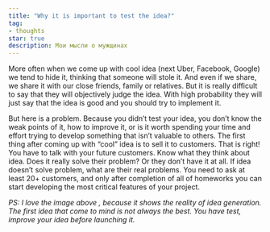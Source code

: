 ```yaml
---
title: "Why it is important to test the idea?"
tag:
- thoughts
star: true
description: Мои мысли о мужщинах
---
```

More often when we come up with cool idea (next Uber, Facebook, Google) we tend to hide it, thinking that someone will stole it. And even if we share, we share it with our close friends, family or relatives. But it is really difficult to say that they will objectively judge the idea. With high probability they will just say that the idea is good and you should try to implement it.

But here is a problem. Because you didn’t test your idea, you don’t know the weak points of it, how to improve it, or is it worth spending your time and effort trying to develop something that isn’t valuable to others.
The first thing after coming up with “cool” idea is to sell it to customers. That is right! You have to talk with your future customers. Know what they think about idea. Does it really solve their problem? Or they don’t have it at all. If idea doesn’t solve problem, what are their real problems. You need to ask at least 20+ customers, and only after completion of all of homeworks you can start developing the most critical features of your project.

_PS: I love the image above , because it shows the reality of idea generation. The first idea that come to mind is not always the best. You have test, improve your idea before launching it._